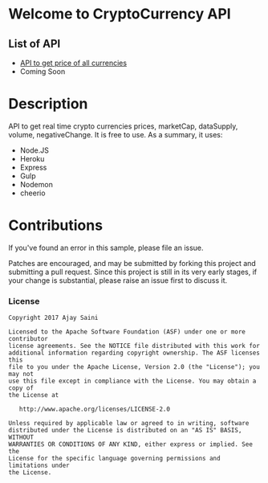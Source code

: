 # Welcome to CryptoCurrency API

## List of API

* [API to get price of all currencies](https://cryptocurrency-api.herokuapp.com/ticker)
* Coming Soon

# Description

API to get real time crypto currencies prices, marketCap, dataSupply, volume, negativeChange. It is free to use. As a summary, it uses:

* Node.JS
* Heroku
* Express
* Gulp
* Nodemon
* cheerio

# Contributions

If you've found an error in this sample, please file an issue.

Patches are encouraged, and may be submitted by forking this project and submitting a pull request. Since this project is still in its very early stages, if your change is substantial, please raise an issue first to discuss it.

### License

```
Copyright 2017 Ajay Saini

Licensed to the Apache Software Foundation (ASF) under one or more contributor
license agreements. See the NOTICE file distributed with this work for
additional information regarding copyright ownership. The ASF licenses this
file to you under the Apache License, Version 2.0 (the "License"); you may not
use this file except in compliance with the License. You may obtain a copy of
the License at

   http://www.apache.org/licenses/LICENSE-2.0

Unless required by applicable law or agreed to in writing, software
distributed under the License is distributed on an "AS IS" BASIS, WITHOUT
WARRANTIES OR CONDITIONS OF ANY KIND, either express or implied. See the
License for the specific language governing permissions and limitations under
the License.
```
